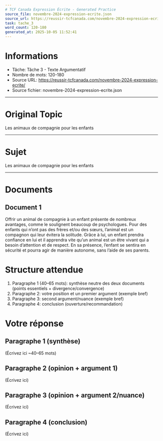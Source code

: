 ```yaml
---
# TCF Canada Expression Écrite - Generated Practice
source_file: novembre-2024-expression-ecrite.json
source_url: https://reussir-tcfcanada.com/novembre-2024-expression-ecrite/
task: tache_3
word_count: 120-180
generated_at: 2025-10-05 11:52:41
---
```


# Informations
- Tâche: Tâche 3 - Texte Argumentatif
- Nombre de mots: 120-180
- Source URL: https://reussir-tcfcanada.com/novembre-2024-expression-ecrite/
- Source fichier: novembre-2024-expression-ecrite.json

---

# Original Topic
Les animaux de compagnie pour les enfants

---

# Sujet
Les animaux de compagnie pour les enfants

---
# Documents
## Document 1
Offrir un animal de compagnie à un enfant présente de nombreux avantages, comme le soulignent beaucoup de psychologues. Pour des enfants qui n’ont pas des frères et/ou des sœurs, l’animal est un compagnon qui leur évitera la solitude. Grâce à lui, un enfant prendra confiance en lui et il apprendra vite qu’un animal est un être vivant qui a besoin d’attention et de respect. En sa présence, l’enfant se sentira en sécurité et pourra agir de manière autonome, sans l’aide de ses parents.

# Structure attendue
1) Paragraphe 1 (40–65 mots): synthèse neutre des deux documents (points essentiels + divergence/convergence)
2) Paragraphe 2: votre position et un premier argument (exemple bref)
3) Paragraphe 3: second argument/nuance (exemple bref)
4) Paragraphe 4: conclusion (ouverture/recommandation)

# Votre réponse
## Paragraphe 1 (synthèse)
(Écrivez ici ~40–65 mots)

## Paragraphe 2 (opinion + argument 1)
(Écrivez ici)

## Paragraphe 3 (opinion + argument 2/nuance)
(Écrivez ici)

## Paragraphe 4 (conclusion)
(Écrivez ici)
